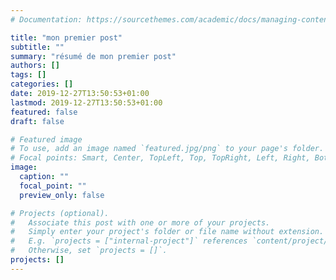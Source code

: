 ```yaml
---
# Documentation: https://sourcethemes.com/academic/docs/managing-content/

title: "mon premier post"
subtitle: ""
summary: "résumé de mon premier post"
authors: []
tags: []
categories: []
date: 2019-12-27T13:50:53+01:00
lastmod: 2019-12-27T13:50:53+01:00
featured: false
draft: false

# Featured image
# To use, add an image named `featured.jpg/png` to your page's folder.
# Focal points: Smart, Center, TopLeft, Top, TopRight, Left, Right, BottomLeft, Bottom, BottomRight.
image:
  caption: ""
  focal_point: ""
  preview_only: false

# Projects (optional).
#   Associate this post with one or more of your projects.
#   Simply enter your project's folder or file name without extension.
#   E.g. `projects = ["internal-project"]` references `content/project/deep-learning/index.md`.
#   Otherwise, set `projects = []`.
projects: []
---
```

